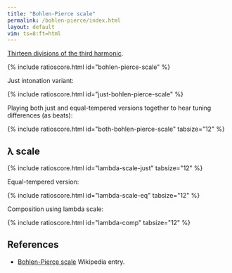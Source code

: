 ```yaml
---
title: "Bohlen-Pierce scale"
permalink: /bohlen-pierce/index.html
layout: default
vim: ts=8:ft=html
---
```


<a href="/equal-temperament/?o=3&d=13&t=120&r=C4&i=71">Thirteen divisions of the third harmonic</a>.

{% include ratioscore.html id="bohlen-pierce-scale" %}
<script type="application/x-ratioscore" id="bohlen-pierce-scale">
!!!OTL: Equal-tempered Bohlen-Pierce scale
**dtime	**ratio	**cents
*MM120	*I#71	*I#71
*	*ref:C4	*ref:C4
1	3^(0/13)	0c
1	3^(1/13)	146.3c
1	3^(2/13)	292.61c
1	3^(3/13)	438.91c
1	3^(4/13)	585.22c
1	3^(5/13)	731.52c
1	3^(6/13)	877.83c
1	3^(7/13)	1024.13c
1	3^(8/13)	1170.43c
1	3^(9/13)	1316.74c
1	3^(10/13)	1463.04c
1	3^(11/13)	1609.35c
1	3^(12/13)	1755.65c
1	3^(13/13)	1901.96c
*-	*-	*-
</script>

Just intonation variant:

{% include ratioscore.html id="just-bohlen-pierce-scale" %}
<script type="application/x-ratioscore" id="just-bohlen-pierce-scale">
!!!OTL: Just Bohlen-Pierce scale
**dtime	**ratio
*MM144	*Iclars
*	*ref:C3
1	1
1	27/25
1	25/21
1	9/7
1	7/5
1	75/49
1	5/3
1	9/5
1	49/25
1	15/7
1	7/3
1	63/25
1	25/9
2	3/1
*-	*-
</script>

Playing both just and equal-tempered versions together to hear
tuning differences (as beats):

{% include ratioscore.html id="both-bohlen-pierce-scale" tabsize="12" %}
<script type="application/x-ratioscore" id="both-bohlen-pierce-scale">
!!!OTL: Bohlen-Pierce scales (just and equal-tempered)
**dtime	**ratio	**ratio	**difference
*	*Iclars	*Iclars	*
*	*ref:C3	*ref:C3	*
1	1	3^(0/13)	0.00c
1	27/25	3^(1/13)	13.06c
1	25/21	3^(2/13)	-9.24c
1	9/7	3^(3/13)	3.83c
1	7/5	3^(4/13)	2.71c
1	75/49	3^(5/13)	-5.41c
1	5/3	3^(6/13)	-6.53c
1	9/5	3^(7/13)	6.53c
1	49/25	3^(8/13)	5.42c
1	15/7	3^(9/13)	-2.70c
1	7/3	3^(10/13)	-3.82c
1	63/25	3^(11/13)	9.24c
1	25/9	3^(12/13)	-13.06c
2	3/1	3^(13/13)	0.00c
*-	*-	*-	*-

</script>






<h2> &lambda; scale </h2>


{% include ratioscore.html id="lambda-scale-just" tabsize="12" %}
<script type="application/x-ratioscore" id="lambda-scale-just">
!!!OTL: &lambda; scale
**dtime	**ratio
*MM144	*Iclars
*	*ref:C3
1	C
1	D
1	E
1	F
1	G
1	H
1	J
1	A
1	B
1	C*3
*-	*-
!!!RDF**ratio: C = 1:1
!!!RDF**ratio: D = 25:21
!!!RDF**ratio: E = 9:7
!!!RDF**ratio: F = 7:5
!!!RDF**ratio: G = 5:3
!!!RDF**ratio: H = 9:5
!!!RDF**ratio: J = 15:7
!!!RDF**ratio: A = 7:3
!!!RDF**ratio: B = 25:9
</script>

Equal-tempered version:

{% include ratioscore.html id="lambda-scale-eq" tabsize="12" %}
<script type="application/x-ratioscore" id="lambda-scale-eq">
!!!OTL: &lambda; scale (equal temperament)
**dtime	**ratio
*MM144	*Iclars
*	*ref:C3
1	C
1	D
1	E
1	F
1	G
1	H
1	J
1	A
1	B
1	C*3
*-	*-
!!!RDF**ratio: C = 0c
!!!RDF**ratio: D = 301.85c
!!!RDF**ratio: E = 435.08c
!!!RDF**ratio: F = 582.51c
!!!RDF**ratio: G = 884.36c
!!!RDF**ratio: H = 1017.60c
!!!RDF**ratio: J = 1319.44c
!!!RDF**ratio: A = 1466.87c
!!!RDF**ratio: B = 1768.72c
</script>


Composition using lambda scale:

{% include ratioscore.html id="lambda-comp" tabsize="12" %}
<script type="application/x-ratioscore" id="lambda-comp">
!!!OTL: ໃບຂາວ
!!!COM: Sapp, Craig Stuart
!!!ODT: 2021/05/02
**dtime	**ratio	**ratio	**ratio
*MM144	*I#14	*Ixylo	*I#70
*	*ref:C3	*ref:C3	*ref:C3
*	*	*	*vel:50
1	C	.	.
1	.	E	.
1	.	.	G*3
1	.	.	.
1	0	0	.
1	.	.	H*3
1	.	.	J*3
1	.	.	H*3
1	C	J	G*3
1	.	.	0
1	.	A	.
1	B/3	B	.
1	A/3	C*3	.
1	0	.	.
1	.	.	E*3
1	.	.	F*3
1	.	.	E*3
1	.	.	D*3
1	G/3	B/3	.
1	.	.	.
1	.	.	F*3
1	A/3	C	E*3
1	.	.	.
1	.	.	.
1	A/3	C	E*3
1	A/3	C	E*3
1	.	.	.
1	A/3	F	A*3
1	.	.	.
1	C	F	B*3
1	.	.	.
1	C	E	A*3
1	.	.	.
1	C	E	G*3
1	.	.	.
1	0	0	.
1	.	.	H*3
1	.	.	J*3
1	.	.	H*3
1	.	B/3	G*3
1	.	C	F*3
1	.	B/3	.
1	.	A/3	E*3
1	.	J/3	.
1	.	.	.
1	F	.	F*3
1	G	.	.
1	F	.	G*3
1	E	.	.
1	D	F	.
1	C	G	H*3
1	A/3	F	.
1	B/3	E	.
1	A/3	D	J*3
1	D	E	.
1	E	F	A*3
1	D	G	.
1	F	A	B*3
1	.	.	.
4	E	G	C*9
*-	*-	*-	*-
!!!RDF**ratio: C = 1:1
!!!RDF**ratio: D = 25:21
!!!RDF**ratio: E = 9:7
!!!RDF**ratio: F = 7:5
!!!RDF**ratio: G = 5:3
!!!RDF**ratio: H = 9:5
!!!RDF**ratio: J = 15:7
!!!RDF**ratio: A = 7:3
!!!RDF**ratio: B = 25:9
</script>


<h2> References </h2>

<ul>
<li> <a target="_blank" href="https://en.wikipedia.org/wiki/Bohlen%E2%80%93Pierce_scale">Bohlen-Pierce scale</a> Wikipedia entry. </li>
</ul>



